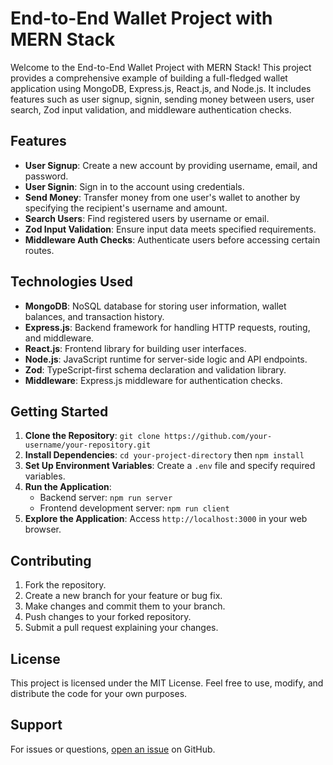 
# End-to-End Wallet Project with MERN Stack

Welcome to the End-to-End Wallet Project with MERN Stack! This project provides a comprehensive example of building a full-fledged wallet application using MongoDB, Express.js, React.js, and Node.js. It includes features such as user signup, signin, sending money between users, user search, Zod input validation, and middleware authentication checks.

## Features

- **User Signup**: Create a new account by providing username, email, and password.
- **User Signin**: Sign in to the account using credentials.
- **Send Money**: Transfer money from one user's wallet to another by specifying the recipient's username and amount.
- **Search Users**: Find registered users by username or email.
- **Zod Input Validation**: Ensure input data meets specified requirements.
- **Middleware Auth Checks**: Authenticate users before accessing certain routes.

## Technologies Used

- **MongoDB**: NoSQL database for storing user information, wallet balances, and transaction history.
- **Express.js**: Backend framework for handling HTTP requests, routing, and middleware.
- **React.js**: Frontend library for building user interfaces.
- **Node.js**: JavaScript runtime for server-side logic and API endpoints.
- **Zod**: TypeScript-first schema declaration and validation library.
- **Middleware**: Express.js middleware for authentication checks.

## Getting Started

1. **Clone the Repository**: `git clone https://github.com/your-username/your-repository.git`
2. **Install Dependencies**: `cd your-project-directory` then `npm install`
3. **Set Up Environment Variables**: Create a `.env` file and specify required variables.
4. **Run the Application**:
   - Backend server: `npm run server`
   - Frontend development server: `npm run client`
5. **Explore the Application**: Access `http://localhost:3000` in your web browser.

## Contributing

1. Fork the repository.
2. Create a new branch for your feature or bug fix.
3. Make changes and commit them to your branch.
4. Push changes to your forked repository.
5. Submit a pull request explaining your changes.

## License

This project is licensed under the MIT License. Feel free to use, modify, and distribute the code for your own purposes.

## Support

For issues or questions, [open an issue](https://github.com/siddharthharshraj/wallet/issues) on GitHub.

